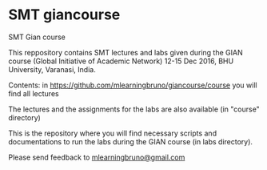 # SMT giancourse
SMT Gian course

This reppository contains SMT lectures and labs given during the GIAN course (Global Initiative of Academic Network) 12-15 Dec 2016, BHU University, Varanasi, India.

Contents:
in https://github.com/mlearningbruno/giancourse/course you will find all lectures

The lectures and the assignments for the labs are also available (in "course" directory)

This is the repository where you will find necessary scripts and documentations to run the labs during the GIAN course (in labs directory).

Please send feedback to mlearningbruno@gmail.com


